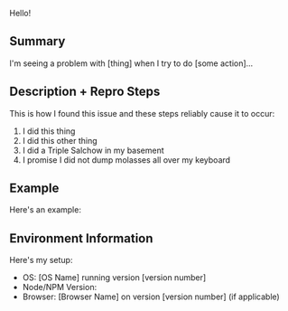 <!-- Please use this helpful template for reporting issues in a totally rad fashion -->

Hello! <!-- Use whatever greeting you feel is most appropriate. You can `@` us specifically/individually if you want -->

## Summary
<!-- Summarize your issue here: -->
I'm seeing a problem with [thing] when I try to do [some action]...

## Description + Repro Steps
<!-- Describe your issue in detail and provide _complete_ reproduction steps please! -->
This is how I found this issue and these steps reliably cause it to occur:

1. I did this thing
2. I did this other thing
3. I did a Triple Salchow in my basement
4. I promise I did not dump molasses all over my keyboard

## Example
Here's an example: <!-- If you can link to a jsbin or Ember Twiddle that shows your problem in action you're an all star and we love you -->

## Environment Information
<!-- Environment details are super important and help us identify problems faster! -->
Here's my setup:

- OS: [OS Name] running version [version number] <!-- e.g. macOS Sierra 10.12.1 -->
- Node/NPM Version: <!-- e.g. Node 6.9.1 with npm 4.0.3 -->
- Browser: [Browser Name] on version [version number] (if applicable) <!-- e.g. Chrome 55 or IE 11 or Edge whatever -->
